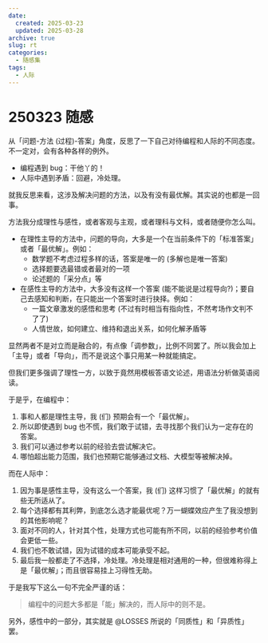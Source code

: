 ```yaml
---
date:
  created: 2025-03-23
  updated: 2025-03-28
archive: true
slug: rt
categories:
  - 随感集
tags:
  - 人际
---
```

# 250323 随感

从「问题-方法 (过程)-答案」角度，反思了一下自己对待编程和人际的不同态度。不一定对，会有各种各样的例外。

<!-- more -->

- 编程遇到 bug：干他丫的！
- 人际中遇到矛盾：回避，冷处理。

就我反思来看，这涉及解决问题的方法，以及有没有最优解。其实说的也都是一回事。

方法我分成理性与感性，或者客观与主观，或者理科与文科，或者随便你怎么叫。

- 在理性主导的方法中，问题的导向，大多是一个在当前条件下的「标准答案」或者「最优解」。例如：
  - 数学题不考虑过程多样的话，答案是唯一的 (多解也是唯一答案)
  - 选择题要选最错或者最对的一项
  - 论述题的「采分点」等
- 在感性主导的方法中，大多没有这样一个答案 (能不能说是过程导向?)；要自己去感知和判断，在只能出一个答案时进行抉择。例如：
  - 一篇文章激发的感悟和思考 (不过有时相当有指向性，不然考场作文判不了了)
  - 人情世故，如何建立、维持和退出关系，如何化解矛盾等

显然两者不是对立而是融合的，有点像「调参数」，比例不同罢了。所以我会加上「主导」或者「导向」，而不是说这个事只用某一种就能搞定。

但我们更多强调了理性一方，以致于竟然用模板答语文论述，用语法分析做英语阅读。

于是乎，在编程中：

1. 事和人都是理性主导，我 (们) 预期会有一个「最优解」。
2. 所以即使遇到 bug 也不慌，我们敢于试错，去寻找那个我们认为一定存在的答案。
3. 我们可以通过参考以前的经验去尝试解决它。
4. 哪怕超出能力范围，我们也预期它能够通过文档、大模型等被解决掉。

而在人际中：

1. 因为事是感性主导，没有这么一个答案，我 (们) 这样习惯了「最优解」的就有些无所适从了。
2. 每个选择都有其利弊，到底怎么选才能最优呢？万一蝴蝶效应产生了我没想到的其他影响呢？
3. 面对不同的人，针对其个性，处理方式也可能有所不同，以前的经验参考价值会更低一些。
4. 我们也不敢试错，因为试错的成本可能承受不起。
5. 最后我一般都走了不选择，冷处理。冷处理是相对通用的一种，但很难称得上是「最优解」；而且很容易挂上习得性无助。

于是我写下这么一句不完全严谨的话：

> 编程中的问题大多都是「能」解决的，而人际中的则不是。

另外，感性中的一部分，其实就是 @LOSSES 所说的「同质性」和「异质性」罢。
